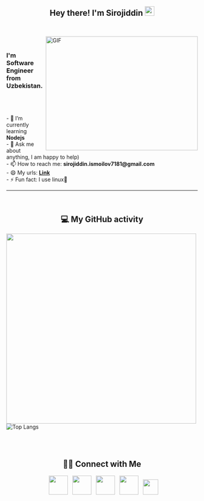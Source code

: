 <p>
  <h2 align="center"> Hey there! I'm Sirojiddin <img src="https://github.com/souvikguria98/souvikguria98/blob/master/Hi.gif" width="25"></h2>
</p>
<br>
<p>
  <img align="right" alt="GIF" src="https://camo.githubusercontent.com/5ddf73ad3a205111cf8c686f687fc216c2946a75005718c8da5b837ad9de78c9/68747470733a2f2f7468756d62732e6766796361742e636f6d2f4576696c4e657874446576696c666973682d736d616c6c2e676966" width="400" height="300"/>
</p>
<p>
  <br>
<h3> I'm Software Engineer from Uzbekistan. </h3>
<br>
<br>
<br>
- 🔋  I’m currently learning <b>Nodejs</b><br>
- 💬 Ask me about anything, I am happy to help)<br>
- 📫 How to reach me: <b>sirojiddin.ismoilov7181@gmail.com</b><br>
- 😄 My urls: <a target="_blank" href="https://myurls.co/ismailofuz"><b>Link</b></a><br>
- ⚡️ Fun fact: I use linux🐧
<br>
<hr>
<br>
<b> <h2 align="center">💻 My GitHub activity </h2></b>
<p>
  
<img src="https://github-readme-stats.vercel.app/api?username=ismailofuz&show_icons=true&theme=radical&title_color=8E2DE2&text_color=fff&icon_color=8E2DE2" width="500px">      ![Top Langs](https://github-readme-stats.vercel.app/api/top-langs/?username=ismailofuz&theme=radical&title_color=8E2DE2&text_color=fff)
</p>
<br>
<br>
<b><h2 align="center"> 🤝🏻 Connect with Me </h2></b>
<p align="center">
&nbsp; <a href="http://facebook.com/ismailofuz" target="_blank" rel="noopener noreferrer"><img src="https://img.icons8.com/plasticine/100/000000/facebook.png" width="50" /></a>  
&nbsp; <a href="http://instagram.com/siroj1ddin_" target="_blank" rel="noopener noreferrer"><img src="https://img.icons8.com/plasticine/100/000000/instagram-new.png" width="50" /></a>  
&nbsp; <a href="http://linkedin.com/in/ismailofuz" target="_blank" rel="noopener noreferrer"><img src="https://img.icons8.com/plasticine/100/000000/linkedin.png" width="50" /></a>
&nbsp; <a href="mailto:sirojiddin.ismoilov7181@gmail.com" target="_blank" rel="noopener noreferrer"><img src="https://img.icons8.com/plasticine/100/000000/gmail.png"  width="50" /></a>
&nbsp; <a href="http://t.me/ibn_Rasuljon" target="_blank" rel="noopener noreferrer"><img src="https://img.icons8.com/nolan/64/telegram-app.png" width="40"/></a>
</p>

